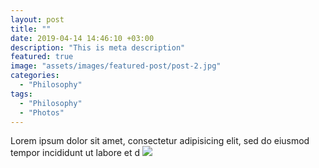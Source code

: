 ```yaml
---
layout: post
title: ""
date: 2019-04-14 14:46:10 +03:00
description: "This is meta description"
featured: true
image: "assets/images/featured-post/post-2.jpg"
categories: 
  - "Philosophy"
tags:
  - "Philosophy"
  - "Photos"
---
```



Lorem ipsum dolor sit amet, consectetur adipisicing elit, sed do eiusmod tempor incididunt ut labore et
d
![]({{site.baseurl}}/assets/images/post-img.jpg)

